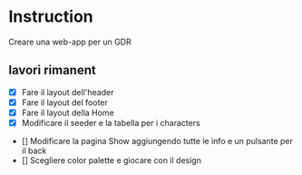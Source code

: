 # Instruction
Creare una web-app per un GDR

## lavori rimanent
- [x] Fare il layout dell'header 
- [x] Fare il layout del footer
- [x] Fare il layout della Home
- [x] Modificare il seeder e la tabella per i characters
- [] Modificare la pagina Show aggiungendo tutte le info e un pulsante per il back
- [] Scegliere color palette e giocare con il design